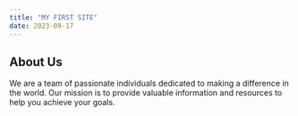 ```yaml
---
title: "MY FIRST SITE"
date: 2023-09-17
---
```


## About Us

We are a team of passionate individuals dedicated to making a difference in the world. Our mission is to provide valuable information and resources to help you achieve your goals.
